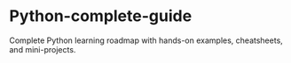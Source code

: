# Python-complete-guide
Complete Python learning roadmap with hands-on examples, cheatsheets, and mini-projects.
